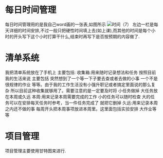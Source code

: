 # 每日时间管理
每日时间管理用的是我自己word画的一张表,如图所示
![时间（7）](https://github.com/shenzh21/hbsblog/assets/152977184/0e02f60f-70f8-456d-808e-32e1f32972aa)
左边一栏是每天详细的时间安排,不过一般只把硬性时间填上去(如上课),而其他的时间是每个小时的开头写下这个小时打算干什么,结束时再写下是否按预期的内容做了.
# 清单系统
我把清单系统放在了手机上 主要包括:
收集箱:用来随时记录想法和任务 按照目前我的生活来说 主要包括 突然想到了一个等一下子要去查或者去做的小事 一个不是很规律的作业 等等。由于我的工作生活没有小强升职记或者搞定里面说的那么复杂 所以目前这种收集就够用了。需要注意的是一定要及时将 小任务做掉 大任务放在本周或久远
本周:用来记录本周需要完成的工作 小的任务可以随时检查 大的任务可以在安排每天任务时参考，当一件任务完成了 就把它删掉
久远:用来记录本周之内还不做的事 每周开头把本周事项放进本周里。这里面包括实验安排 大作业等等
# 项目管理
项目管理主要使用甘特图来进行.